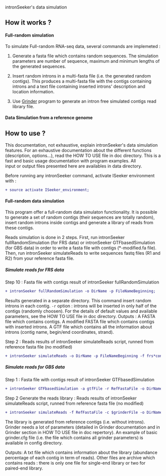 intronSeeker's data simulation 


How it works ?
--------------

#### Full-random simulation 

To simulate Full-random RNA-seq data, several commands are implemeted :

1. Generate a fasta file which contains random sequences. The simulation parameters are number of sequence,
maximum and minimum lengths of the generated sequences.

2. Insert random introns in a multi-fasta file (i.e. the generated random contigs). 
This produces a multi-fasta file with the contigs containing introns and a text 
file containing inserted introns' description and location information.

3. Use [Grinder](https://sourceforge.net/projects/biogrinder/) program to 
generate an intron free simulated contigs read library file.

#### Data Simulation from a reference genome


How to use ? 
------------

This documentation, not exhaustive, explain intronSeeker's data simulation features. 
For an exhaustive documentation about the different functions 
(description, options...), read the HOW TO USE file in doc directory. 
This is a fast and basic usage documentation with program examples. All  
input or output files presented here are availables in data directory. 

Before running any intronSeeker command, activate ISeeker environment with :

```diff
+ source activate ISeeker_environment;
```

#### Full-random data simulation

This program offer a full-random data simulaton functionality. It is possible to 
generate a set of random contigs (their sequences are totally random), insert random introns inside contigs
and generate a library of reads from these contigs. 

Reads simulation is done in 2 steps. First, run intronSeeker fullRandomSimulation (for FRS data) 
or intronSeeker GTFbasedSimulation (for GBS data) in order to write a fasta file with contigs (*-modified.fa file). 
Then, run intronSeeker simulateReads to write sequences fastq files (R1 and R2) from your reference fasta file.

##### Simulate reads for FRS data

Step 10 : Fasta file with contigs result of intronSeeker fullRandomSimulation

```diff
+ intronSeeker fullRandomSimulation -o DirName -p FileNameBeginning;
```


Results generated in a separate directory.
This command insert random introns in each contig. 
`-r` option : introns will be inserted in only 
half of the contigs (randomly choosen). 
For the details of default values and available parameters, 
see the HOW TO USE file in doc directory.
Outputs : 
A FASTA file which contains contigs.
A modified FASTA file which contains contigs with inserted introns.
A GTF file which contains all the information about introns 
(contig name, begin/end coordinates, strand).


Step 2  : Reads results of intronSeeker simulateReads script, 
runned from reference fasta file (no modified) 

```diff
+ intronSeeker simulateReads -o DirName -p FileNameBeginning -f frs*contigs.fa -c grinderFile; 
```



##### Simulate reads for GBS data

Step 1 : Fasta file with contigs result of intronSeeker GTFbasedSimulation

 ```diff
 + intronSeeker GTFbasedSimulation -a gtfFile -r RefFastaFile -o DirName -p FileNameBeginning;
 ``` 
 
Step 2 Generate the reads library : Reads results of intronSeeker simulateReads script, 
runned from reference fasta file (no modified)

 ```diff
 + intronSeeker simulateReads -f RefFastaFile -c $grinderFile -o DirName -p FileNameBeginning;
 ``` 


The library is generated from reference contigs (i.e. without introns). Grinder 
needs a lot of parameters (detailed in Grinder documentation and in Grinder section
in HOW TO USE file in doc repertory). An example of basic grinder.cfg file (i.e. the file 
which contains all grinder parameters) is available in config directory.

Outputs:
A txt file which contains information about the library (abundance percentage of each contig 
in term of reads).
Other files are archive which contains reads : there is only 
one file for single-end library or two for paired-end library.
